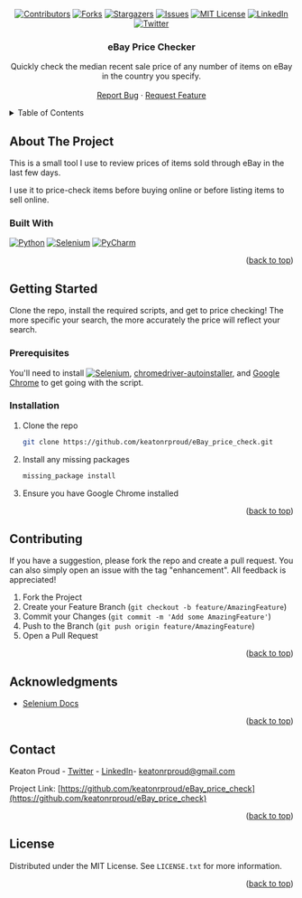 <a name="readme-top"></a>

<!-- PROJECT SHIELDS -->
<div align="center">
  
[![Contributors][contributors-shield]][contributors-url]
[![Forks][forks-shield]][forks-url]
[![Stargazers][stars-shield]][stars-url]
[![Issues][issues-shield]][issues-url]
[![MIT License][license-shield]][license-url]
[![LinkedIn][linkedin-shield]][linkedin-url]
[![Twitter][twitter-shield]][twitter-url] 

</div>

<h3 align="center">eBay Price Checker</h3>

  <p align="center">
    Quickly check the median recent sale price of any number of items on eBay in the country you specify.
    <br />
    <br />
    <a href="https://github.com/keatonrproud/eBay_price_check/issues">Report Bug</a>
    ·
    <a href="https://github.com/keatonrproud/eBay_price_check/issues">Request Feature</a>
  </p>
</div>



<!-- TABLE OF CONTENTS -->
<details>
  <summary>Table of Contents</summary>
  <ol>
    <li>
      <a href="#about-the-project">About The Project</a>
      <ul>
        <li><a href="#built-with">Built With</a></li>
      </ul>
    </li>
    <li>
      <a href="#getting-started">Getting Started</a>
      <ul>
        <li><a href="#prerequisites">Prerequisites</a></li>
        <li><a href="#installation">Installation</a></li>
      </ul>
    </li>
    <li><a href="#contributing">Contributing</a></li>
    <li><a href="#license">License</a></li>
    <li><a href="#contact">Contact</a></li>
    <li><a href="#acknowledgments">Acknowledgments</a></li>
  </ol>
</details>



<!-- ABOUT THE PROJECT -->
## About The Project

This is a small tool I use to review prices of items sold through eBay in the last few days. 

I use it to price-check items before buying online or before listing items to sell online.


### Built With

[![Python][python-shield]][python-url]
[![Selenium][selenium-shield]][selenium-url]
[![PyCharm][pycharm-shield]][pycharm-url]

<p align="right">(<a href="#readme-top">back to top</a>)</p>



<!-- GETTING STARTED -->
## Getting Started

Clone the repo, install the required scripts, and get to price checking! The more specific your search, the more accurately the price will reflect your search.

### Prerequisites

You'll need to install [![Selenium][selenium-shield]][selenium-url], [chromedriver-autoinstaller](https://github.com/yeongbin-jo/python-chromedriver-autoinstaller), and [Google Chrome](https://www.google.com/chrome/) to get going with the script.


### Installation

1. Clone the repo
   ```sh
   git clone https://github.com/keatonrproud/eBay_price_check.git
   ```
2. Install any missing packages
   ```sh
   missing_package install
   ```
3. Ensure you have Google Chrome installed

<p align="right">(<a href="#readme-top">back to top</a>)</p>


<!-- CONTRIBUTING -->
## Contributing

If you have a suggestion, please fork the repo and create a pull request. You can also simply open an issue with the tag "enhancement". All feedback is appreciated!

1. Fork the Project
2. Create your Feature Branch (`git checkout -b feature/AmazingFeature`)
3. Commit your Changes (`git commit -m 'Add some AmazingFeature'`)
4. Push to the Branch (`git push origin feature/AmazingFeature`)
5. Open a Pull Request

<p align="right">(<a href="#readme-top">back to top</a>)</p>



<!-- ACKNOWLEDGMENTS -->
## Acknowledgments

* [Selenium Docs](https://www.selenium.dev/documentation/)

<p align="right">(<a href="#readme-top">back to top</a>)</p>



<!-- CONTACT -->
## Contact

Keaton Proud - [Twitter](https://twitter.com/keatonrproud) - [LinkedIn](https://linkedin.com/in/keatonrproud)- keatonrproud@gmail.com

Project Link: [https://github.com/keatonrproud/eBay_price_check](https://github.com/keatonrproud/eBay_price_check)

<p align="right">(<a href="#readme-top">back to top</a>)</p>



<!-- LICENSE -->
## License

Distributed under the MIT License. See `LICENSE.txt` for more information.

<p align="right">(<a href="#readme-top">back to top</a>)</p>


<!-- LINKS & IMAGES -->
[contributors-shield]: https://img.shields.io/github/contributors/keatonrproud/eBay_price_check.svg?style=for-the-badge
[contributors-url]: https://github.com/keatonrproud/eBay_price_check/graphs/contributors
[forks-shield]: https://img.shields.io/github/forks/keatonrproud/eBay_price_check.svg?style=for-the-badge
[forks-url]: https://github.com/keatonrproud/eBay_price_check/network/members
[stars-shield]: https://img.shields.io/github/stars/keatonrproud/eBay_price_check.svg?style=for-the-badge
[stars-url]: https://github.com/keatonrproud/eBay_price_check/stargazers
[issues-shield]: https://img.shields.io/github/issues/keatonrproud/eBay_price_check.svg?style=for-the-badge
[issues-url]: https://github.com/keatonrproud/eBay_price_check/issues
[license-shield]: https://img.shields.io/github/license/keatonrproud/eBay_price_check.svg?style=for-the-badge
[license-url]: https://github.com/keatonrproud/eBay_price_check/blob/main/license
[linkedin-shield]: https://img.shields.io/badge/linkedin-%230077B5.svg?style=for-the-badge&logo=linkedin&logoColor=white
[linkedin-url]: https://linkedin.com/in/keatonrproud
[twitter-shield]: https://img.shields.io/badge/Twitter-%231DA1F2.svg?style=for-the-badge&logo=Twitter&logoColor=white
[twitter-url]: https://twitter.com/keatonrproud
[python-shield]: https://img.shields.io/badge/python-3670A0?style=for-the-badge&logo=python&logoColor=ffdd54
[python-url]: https://python.org/
[selenium-shield]: https://img.shields.io/badge/-selenium-%43B02A?style=for-the-badge&logo=selenium&logoColor=white
[selenium-url]: https://www.selenium.dev/
[pycharm-shield]: https://img.shields.io/badge/pycharm-143?style=for-the-badge&logo=pycharm&logoColor=black&color=black&labelColor=green
[pycharm-url]: [https://jupyter.org/](https://www.jetbrains.com/pycharm/)
